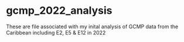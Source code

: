# gcmp_2022_analysis
These are file associated with my inital analysis of GCMP data from the Caribbean including E2, E5 &amp; E12 in 2022
